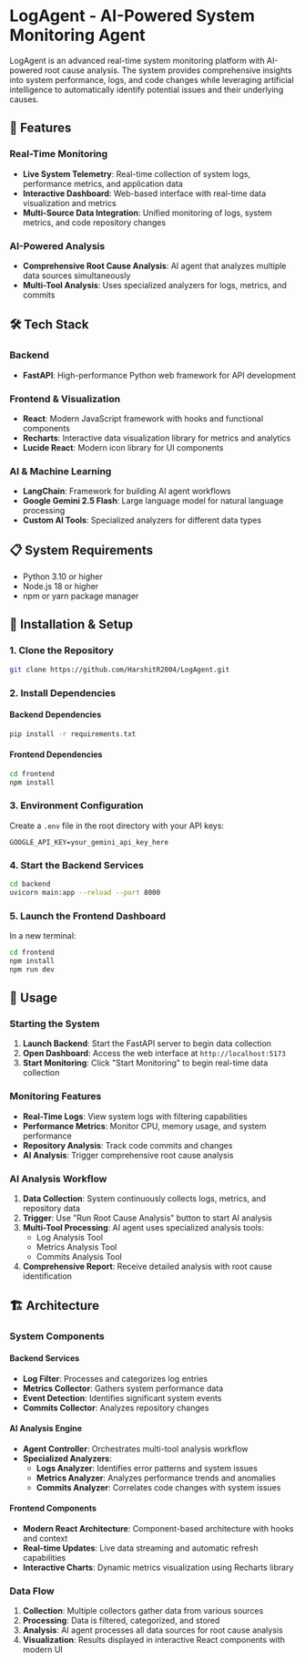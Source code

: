 # LogAgent - AI-Powered System Monitoring Agent

LogAgent is an advanced real-time system monitoring platform with AI-powered root cause analysis. The system provides comprehensive insights into system performance, logs, and code changes while leveraging artificial intelligence to automatically identify potential issues and their underlying causes.

## 🚀 Features

### Real-Time Monitoring
- **Live System Telemetry**: Real-time collection of system logs, performance metrics, and application data
- **Interactive Dashboard**: Web-based interface with real-time data visualization and metrics
- **Multi-Source Data Integration**: Unified monitoring of logs, system metrics, and code repository changes

### AI-Powered Analysis
- **Comprehensive Root Cause Analysis**: AI agent that analyzes multiple data sources simultaneously
- **Multi-Tool Analysis**: Uses specialized analyzers for logs, metrics, and commits


## 🛠 Tech Stack

### Backend
- **FastAPI**: High-performance Python web framework for API development

### Frontend & Visualization
- **React**: Modern JavaScript framework with hooks and functional components
- **Recharts**: Interactive data visualization library for metrics and analytics
- **Lucide React**: Modern icon library for UI components

### AI & Machine Learning
- **LangChain**: Framework for building AI agent workflows
- **Google Gemini 2.5 Flash**: Large language model for natural language processing
- **Custom AI Tools**: Specialized analyzers for different data types


## 📋 System Requirements

- Python 3.10 or higher
- Node.js 18 or higher
- npm or yarn package manager

## 🚀 Installation & Setup

### 1. Clone the Repository
```bash
git clone https://github.com/HarshitR2004/LogAgent.git
```

### 2. Install Dependencies

#### Backend Dependencies
```bash
pip install -r requirements.txt
```

#### Frontend Dependencies
```bash
cd frontend
npm install
```

### 3. Environment Configuration
Create a `.env` file in the root directory with your API keys:
```env
GOOGLE_API_KEY=your_gemini_api_key_here
```

### 4. Start the Backend Services
```bash
cd backend
uvicorn main:app --reload --port 8000
```

### 5. Launch the Frontend Dashboard
In a new terminal:
```bash
cd frontend
npm install
npm run dev
```

## 🎯 Usage

### Starting the System
1. **Launch Backend**: Start the FastAPI server to begin data collection
2. **Open Dashboard**: Access the web interface at `http://localhost:5173`
3. **Start Monitoring**: Click "Start Monitoring" to begin real-time data collection

### Monitoring Features
- **Real-Time Logs**: View system logs with filtering capabilities
- **Performance Metrics**: Monitor CPU, memory usage, and system performance
- **Repository Analysis**: Track code commits and changes
- **AI Analysis**: Trigger comprehensive root cause analysis

### AI Analysis Workflow
1. **Data Collection**: System continuously collects logs, metrics, and repository data
2. **Trigger**: Use "Run Root Cause Analysis" button to start AI analysis
3. **Multi-Tool Processing**: AI agent uses specialized analysis tools:
   - Log Analysis Tool
   - Metrics Analysis Tool
   - Commits Analysis Tool
4. **Comprehensive Report**: Receive detailed analysis with root cause identification

## 🏗 Architecture

### System Components

#### Backend Services
- **Log Filter**: Processes and categorizes log entries
- **Metrics Collector**: Gathers system performance data
- **Event Detection**: Identifies significant system events
- **Commits Collector**: Analyzes repository changes

#### AI Analysis Engine
- **Agent Controller**: Orchestrates multi-tool analysis workflow
- **Specialized Analyzers**:
  - **Logs Analyzer**: Identifies error patterns and system issues
  - **Metrics Analyzer**: Analyzes performance trends and anomalies
  - **Commits Analyzer**: Correlates code changes with system issues

#### Frontend Components
- **Modern React Architecture**: Component-based architecture with hooks and context
- **Real-time Updates**: Live data streaming and automatic refresh capabilities
- **Interactive Charts**: Dynamic metrics visualization using Recharts library



### Data Flow
1. **Collection**: Multiple collectors gather data from various sources
2. **Processing**: Data is filtered, categorized, and stored
5. **Analysis**: AI agent processes all data sources for root cause analysis
6. **Visualization**: Results displayed in interactive React components with modern UI









